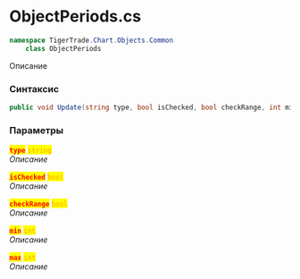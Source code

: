 
# ObjectPeriods.cs
```csharp
namespace TigerTrade.Chart.Objects.Common  
    class ObjectPeriods
```

Описание

### Синтаксис
```csharp
public void Update(string type, bool isChecked, bool checkRange, int min, int max)
```

### Параметры  
<mark style="color:red;">**`type`**</mark> <mark style="color:orange;">`string`</mark>  
 *Описание*  
  
<mark style="color:red;">**`isChecked`**</mark> <mark style="color:orange;">`bool`</mark>  
 *Описание*  
  
<mark style="color:red;">**`checkRange`**</mark> <mark style="color:orange;">`bool`</mark>  
 *Описание*  
  
<mark style="color:red;">**`min`**</mark> <mark style="color:orange;">`int`</mark>  
 *Описание*  
  
<mark style="color:red;">**`max`**</mark> <mark style="color:orange;">`int`</mark>  
 *Описание*  
  

                    
                    